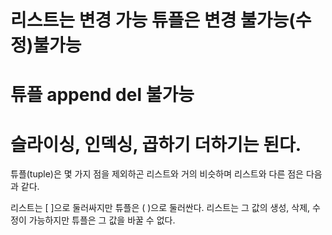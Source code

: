 # 리스트는 변경 가능 튜플은 변경 불가능(수정)불가능

# 튜플 append del 불가능
# 슬라이싱, 인덱싱, 곱하기 더하기는 된다.

튜플(tuple)은 몇 가지 점을 제외하곤 리스트와 거의 비슷하며 리스트와 다른 점은 다음과 같다.

리스트는 [ ]으로 둘러싸지만 튜플은 ( )으로 둘러싼다.
리스트는 그 값의 생성, 삭제, 수정이 가능하지만 튜플은 그 값을 바꿀 수 없다.
